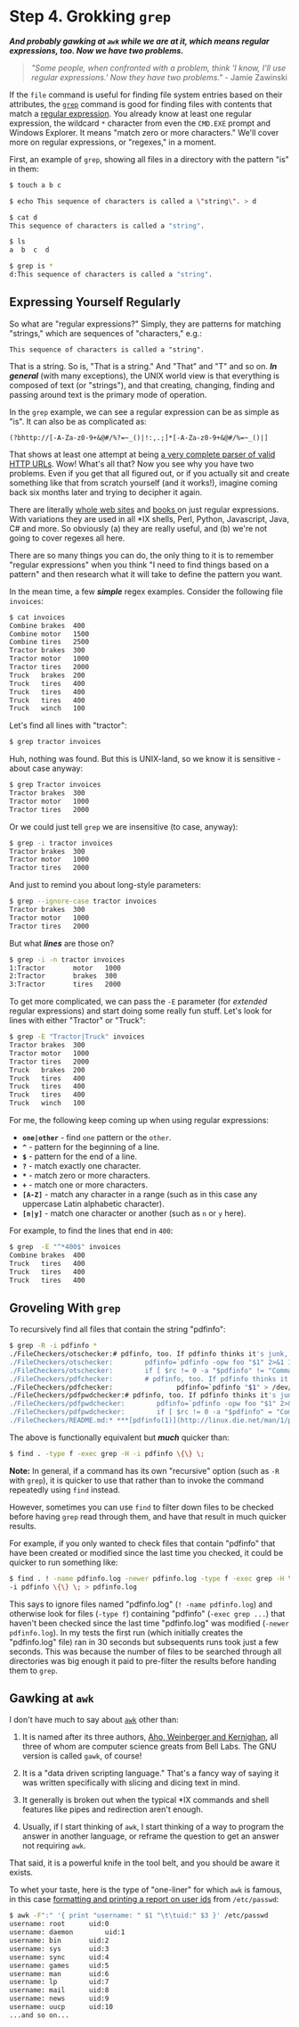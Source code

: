 # Step 4. Grokking `grep`

***And probably gawking at `awk` while we are at it, which means regular
expressions, too. Now we have two problems.***

> *"Some people, when confronted with a problem, think 'I know, I'll use
> regular expressions.' Now they have two problems."* - Jamie Zawinski 

If the `file` command is useful for finding file system entries based
on their attributes, the [`grep`](http://linux.die.net/man/1/grep) command
is good for finding files with contents that match a [regular
expression](https://en.wikipedia.org/wiki/Regular_expression). You already
know at least one regular expression, the wildcard `*` character from even
the `CMD.EXE` prompt and Windows Explorer. It means "match zero or more
characters." We'll cover more on regular expressions, or "regexes," in a
moment.

First, an example of `grep`, showing all files in a directory with the
pattern "is" in them:

```bash
$ touch a b c

$ echo This sequence of characters is called a \"string\". > d

$ cat d
This sequence of characters is called a "string".

$ ls
a  b  c  d

$ grep is *
d:This sequence of characters is called a "string".
```

## Expressing Yourself Regularly

So what are "regular expressions?" Simply, they are patterns for matching
"strings," which are sequences of "characters," e.g.:

```
This sequence of characters is called a "string".
```

That is a string. So is, "That is a string." And "That" and "T" and so
on. ***In general*** (with many exceptions), the UNIX world view is that
everything is composed of text (or "strings"), and that creating, changing,
finding and passing around text is the primary mode of operation.

In the `grep` example, we can see a regular expression can be as
simple as "is". It can also be as complicated as:

```
(?bhttp://[-A-Za-z0-9+&@#/%?=~_()|!:,.;]*[-A-Za-z0-9+&@#/%=~_()|]
```

That shows at least one attempt at being [a very complete parser of valid
HTTP URLs](http://blog.codinghorror.com/the-problem-with-urls/). Wow!
What's all that? Now you see why you have two problems. Even if you get
that all figured out, or if you actually sit and create something like that
from scratch yourself (and it works!), imagine coming back six months
later and trying to decipher it again.

There are literally [whole web sites](http://www.regular-expressions.info/)
and [books ](http://shop.oreilly.com/product/9781565922570.do)
on just regular expressions. With variations they are used in all *IX
shells, Perl, Python, Javascript, Java, C# and more. So obviously (a) they
are really useful, and (b) we're not going to cover regexes all here.

There are so many things you can do, the only thing to it is to
remember "regular expressions" when you think "I need to find things based
on a pattern" and then research what it will take to define the pattern
you want.

In the mean time, a few ***simple*** regex examples. Consider the following
file `invoices`:

```bash
$ cat invoices
Combine brakes  400
Combine motor   1500
Combine tires   2500
Tractor brakes  300
Tractor motor   1000
Tractor tires   2000
Truck   brakes  200
Truck   tires   400
Truck   tires   400
Truck   tires   400
Truck   winch   100
```

Let's find all lines with "tractor":

```bash
$ grep tractor invoices

```

Huh, nothing was found. But this is UNIX-land, so we know it is sensitive -
about case anyway:

```bash
$ grep Tractor invoices
Tractor brakes  300
Tractor motor   1000
Tractor tires   2000
```

Or we could just tell `grep` we are insensitive (to case, anyway):

```bash
$ grep -i tractor invoices
Tractor brakes  300
Tractor motor   1000
Tractor tires   2000
```

And just to remind you about long-style parameters:

```bash
$ grep --ignore-case tractor invoices
Tractor brakes  300
Tractor motor   1000
Tractor tires   2000
```

But what ***lines*** are those on?

```bash
$ grep -i -n tractor invoices
1:Tractor       motor   1000
2:Tractor       brakes  300
3:Tractor       tires   2000
```

To get more complicated, we can pass the `-E` parameter (for *extended*
regular expressions) and start doing some really fun stuff. Let's look for
lines with either "Tractor" or "Truck":

```bash
$ grep -E "Tractor|Truck" invoices
Tractor brakes  300
Tractor motor   1000
Tractor tires   2000
Truck   brakes  200
Truck   tires   400
Truck   tires   400
Truck   tires   400
Truck   winch   100
```

For me, the following keep coming up when using regular expressions:

* **`one|other`** - find `one` pattern or the `other`.
* **`^`** - pattern for the beginning of a line.
* **`$`** - pattern for the end of a line.
* **`?`** - match exactly one character.
* **`*`** - match zero or more characters.
* **`+`** - match one or more characters.
* **`[A-Z]`** - match any character in a range (such as in this case any
uppercase Latin alphabetic character).
* **`[n|y]`** - match one character or another (such as `n` or `y` here).

For example, to find the lines that end in `400`:

```bash
$ grep  -E "^*400$" invoices
Combine brakes  400
Truck   tires   400
Truck   tires   400
Truck   tires   400
```

## Groveling With `grep`

To recursively find all files that contain the string "pdfinfo":

```bash
$ grep -R -i pdfinfo *
./FileCheckers/otschecker:# pdfinfo, too. If pdfinfo thinks it's junk, ...
./FileCheckers/otschecker:        pdfinfo=`pdfinfo -opw foo "$1" 2>&1 1...
./FileCheckers/otschecker:        if [ $rc != 0 -a "$pdfinfo" != "Comma...
./FileCheckers/pdfchecker:        # pdfinfo, too. If pdfinfo thinks it'...
./FileCheckers/pdfchecker:                pdfinfo=`pdfinfo "$1" > /dev/...
./FileCheckers/pdfpwdchecker:# pdfinfo, too. If pdfinfo thinks it's jun...
./FileCheckers/pdfpwdchecker:        pdfinfo=`pdfinfo -opw foo "$1" 2>&...
./FileCheckers/pdfpwdchecker:        if [ $rc != 0 -a "$pdfinfo" = "Com...
./FileCheckers/README.md:* ***[pdfinfo(1)](http://linux.die.net/man/1/p...
```

The above is functionally equivalent but ***much*** quicker than:

```bash
$ find . -type f -exec grep -H -i pdfinfo \{\} \; 
```

**Note:** In general, if a command has its own "recursive" option (such as
`-R` with `grep`), it is quicker to use that rather than to invoke the
command repeatedly using `find` instead.

However, sometimes you can use `find` to filter down files to be checked
before having `grep` read through them, and have that result in much
quicker results.

For example, if you only wanted to check files that contain "pdfinfo" that
have been created or modified since the last time you checked, it could be
quicker to run something like:

```bash
$ find . ! -name pdfinfo.log -newer pdfinfo.log -type f -exec grep -H \
-i pdfinfo \{\} \; > pdfinfo.log
```

This says to ignore files named "pdfinfo.log" (`! -name pdfinfo.log`) and
otherwise look for files (`-type f`) containing "pdfinfo" (`-exec grep
...`) that haven't been checked since the last time "pdfinfo.log" was
modified (`-newer pdfinfo.log`). In my tests the first run (which initially
creates the "pdfinfo.log" file) ran in 30 seconds but subsequents runs took
just a few seconds. This was because the number of files to be searched
through all directories was big enough it paid to pre-filter the results
before handing them to `grep`.

## Gawking at `awk`

I don't have much to say about [`awk`](http://linux.die.net/man/1/awk)
other than:

1. It is named after its three authors, [Aho, Weinberger and
Kernighan](https://en.wikipedia.org/wiki/AWK), all three of whom are
computer science greats from Bell Labs. The GNU version is called `gawk`,
of course!

2. It is a "data driven scripting language." That's a fancy way of saying
it was written specifically with slicing and dicing text in mind.

3. It generally is broken out when the typical *IX commands and shell
features like pipes and redirection aren't enough.

4. Usually, if I start thinking of `awk`, I start thinking of a way to
program the answer in another language, or reframe the question to get an
answer not requiring `awk`.

That said, it is a powerful knife in the tool belt, and you should be
aware it exists.

To whet your taste, here is the type of "one-liner" for which `awk` is
famous, in this case [formatting and printing a report on user
ids](http://www.ibm.com/developerworks/library/l-awk1/) from
`/etc/passwd`:

```bash
$ awk -F":" '{ print "username: " $1 "\t\tuid:" $3 }' /etc/passwd
username: root		uid:0
username: daemon		uid:1
username: bin		uid:2
username: sys		uid:3
username: sync		uid:4
username: games		uid:5
username: man		uid:6
username: lp		uid:7
username: mail		uid:8
username: news		uid:9
username: uucp		uid:10
...and so on...
```

